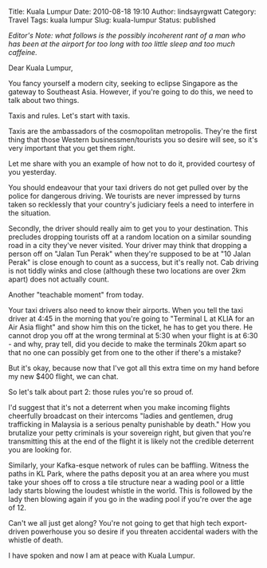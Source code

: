 Title: Kuala Lumpur
Date: 2010-08-18 19:10
Author: lindsayrgwatt
Category: Travel
Tags: kuala lumpur
Slug: kuala-lumpur
Status: published

*Editor's Note: what follows is the possibly incoherent rant of a man who has been at the airport for too long with too little sleep and too much caffeine.*

Dear Kuala Lumpur,

You fancy yourself a modern city, seeking to eclipse Singapore as the gateway to Southeast Asia. However, if you're going to do this, we need to talk about two things.

Taxis and rules. Let's start with taxis.

Taxis are the ambassadors of the cosmopolitan metropolis. They're the first thing that those Western businessmen/tourists you so desire will see, so it's very important that you get them right.

Let me share with you an example of how not to do it, provided courtesy of you yesterday.

You should endeavour that your taxi drivers do not get pulled over by the police for dangerous driving. We tourists are never impressed by turns taken so recklessly that your country's judiciary feels a need to interfere in the situation.

Secondly, the driver should really aim to get you to your destination. This precludes dropping tourists off at a random location on a similar sounding road in a city they've never visited. Your driver may think that dropping a person off on "Jalan Tun Perak" when they're supposed to be at "10 Jalan Perak" is close enough to count as a success, but it's really not. Cab driving is not tiddly winks and close (although these two locations are over 2km apart) does not actually count.

Another "teachable moment" from today.

Your taxi drivers also need to know their airports. When you tell the taxi driver at 4:45 in the morning that you're going to "Terminal L at KLIA for an Air Asia flight" and show him this on the ticket, he has to get you there. He cannot drop you off at the wrong terminal at 5:30 when your flight is at 6:30 - and why, pray tell, did you decide to make the terminals 20km apart so that no one can possibly get from one to the other if there's a mistake?

But it's okay, because now that I've got all this extra time on my hand before my new $400 flight, we can chat.

So let's talk about part 2: those rules you're so proud of.

I'd suggest that it's not a deterrent when you make incoming flights cheerfully broadcast on their intercoms "ladies and gentlemen, drug trafficking in Malaysia is a serious penalty punishable by death." How you brutalize your petty criminals is your sovereign right, but given that you're transmitting this at the end of the flight it is likely not the credible deterrent you are looking for.

Similarly, your Kafka-esque network of rules can be baffling. Witness the paths in KL Park, where the paths deposit you at an area where you must take your shoes off to cross a tile structure near a wading pool or a little lady starts blowing the loudest whistle in the world. This is followed by the lady then blowing again if you go in the wading pool if you're over the age of 12.

Can't we all just get along? You're not going to get that high tech export-driven powerhouse you so desire if you threaten accidental waders with the whistle of death.

I have spoken and now I am at peace with Kuala Lumpur.
